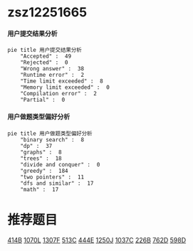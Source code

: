# zsz12251665

<!-- tabs:start -->



#### **用户提交结果分析**

```mermaid
pie title 用户提交结果分析
    "Accepted" :  49
    "Rejected" :  0
    "Wrong answer" :  38
    "Runtime error" :  2
    "Time limit exceeded" :  8
    "Memory limit exceeded" :  0
    "Compilation error" :  2
    "Partial" :  0
```

#### **用户做题类型偏好分析**

```mermaid
pie title 用户做题类型偏好分析
    "binary search" :  8
    "dp" :  37
    "graphs" :  8
    "trees" :  18
    "divide and conquer" :  0
    "greedy" :  184
    "two pointers" :  11
    "dfs and similar" :  17
    "math" :  17
```



<!-- tabs:end -->
# 推荐题目
[414B](https://codeforces.com/contest/414/problem/B)
[1070L](https://codeforces.com/contest/1070/problem/L)
[1307F](https://codeforces.com/contest/1307/problem/F)
[513C](https://codeforces.com/contest/513/problem/C)
[444E](https://codeforces.com/contest/444/problem/E)
[1250J](https://codeforces.com/contest/1250/problem/J)
[1037C](https://codeforces.com/contest/1037/problem/C)
[226B](https://codeforces.com/contest/226/problem/B)
[762D](https://codeforces.com/contest/762/problem/D)
[598D](https://codeforces.com/contest/598/problem/D)
